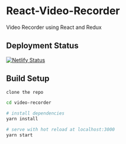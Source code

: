 # React-Video-Recorder
Video Recorder using React and Redux

## Deployment Status
[![Netlify Status](https://api.netlify.com/api/v1/badges/380ae031-b97e-4326-93e9-9b5217c4d7d4/deploy-status)](https://app.netlify.com/sites/video-recorder/deploys)

## Build Setup

``` bash
clone the repo

cd video-recorder

# install dependencies
yarn install

# serve with hot reload at localhost:3000
yarn start


```